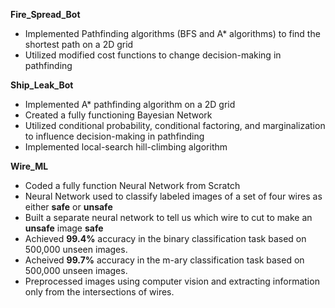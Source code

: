 **Fire_Spread_Bot**
* Implemented Pathfinding algorithms (BFS and A* algorithms) to find the shortest path on a 2D grid
* Utilized modified cost functions to change decision-making in pathfinding

**Ship_Leak_Bot** 
* Implemented A* pathfinding algorithm on a 2D grid
* Created a fully functioning Bayesian Network
* Utilized conditional probability, conditional factoring, and marginalization to influence decision-making in pathfinding
* Implemented local-search hill-climbing algorithm

**Wire_ML**
* Coded a fully function Neural Network from Scratch
* Neural Network used to classify labeled images of a set of four wires as either **safe** or **unsafe**
* Built a separate neural network to tell us which wire to cut to make an **unsafe** image **safe**
* Achieved **99.4%** accuracy in the binary classification task based on 500,000 unseen images.
* Acheived **99.7%** accuracy in the m-ary classification task based on 500,000 unseen images.
* Preprocessed images using computer vision and extracting information only from the intersections of wires.
